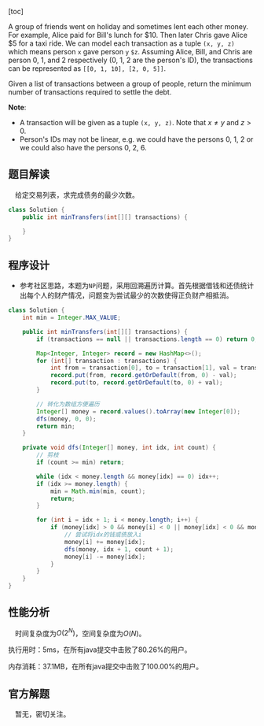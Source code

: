 [toc]

A group of friends went on holiday and sometimes lent each other money. For example, Alice paid for Bill's lunch for \$10. Then later Chris gave Alice ​\$5 for a taxi ride. We can model each transaction as a tuple `(x, y, z)` which means person `x` gave person `y` ​`$z`. Assuming Alice, Bill, and Chris are person 0, 1, and 2 respectively (0, 1, 2 are the person's ID), the transactions can be represented as `[[0, 1, 10], [2, 0, 5]]`.

Given a list of transactions between a group of people, return the minimum number of transactions required to settle the debt.



**Note**:

* A transaction will be given as a tuple `(x, y, z)`. Note that $x \ne y$ and $z > 0$.
* Person's IDs may not be linear, e.g. we could have the persons 0, 1, 2 or we could also have the persons 0, 2, 6.



## 题目解读

&emsp;给定交易列表，求完成债务的最少次数。

```java
class Solution {
    public int minTransfers(int[][] transactions) {

    }
}
```

## 程序设计

* 参考社区思路，本题为`NP`问题，采用回溯遍历计算。首先根据借钱和还债统计出每个人的财产情况，问题变为尝试最少的次数使得正负财产相抵消。

```java
class Solution {
    int min = Integer.MAX_VALUE;

    public int minTransfers(int[][] transactions) {
        if (transactions == null || transactions.length == 0) return 0;

        Map<Integer, Integer> record = new HashMap<>();
        for (int[] transaction : transactions) {
            int from = transaction[0], to = transaction[1], val = transaction[2];
            record.put(from, record.getOrDefault(from, 0) - val);
            record.put(to, record.getOrDefault(to, 0) + val);
        }

        // 转化为数组方便遍历
        Integer[] money = record.values().toArray(new Integer[0]);
        dfs(money, 0, 0);
        return min;
    }

    private void dfs(Integer[] money, int idx, int count) {
        // 剪枝
        if (count >= min) return;

        while (idx < money.length && money[idx] == 0) idx++;
        if (idx >= money.length) {
            min = Math.min(min, count);
            return;
        }

        for (int i = idx + 1; i < money.length; i++) {
            if (money[idx] > 0 && money[i] < 0 || money[idx] < 0 && money[i] > 0) {
                // 尝试将idx的钱或债放入i
                money[i] += money[idx];
                dfs(money, idx + 1, count + 1);
                money[i] -= money[idx];
            }
        }
    }
}
```

## 性能分析

&emsp;时间复杂度为$O(2^N)$，空间复杂度为$O(N)$。

执行用时：5ms，在所有java提交中击败了80.26%的用户。

内存消耗：37.1MB，在所有java提交中击败了100.00%的用户。

## 官方解题

&emsp;暂无，密切关注。